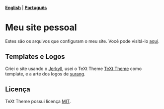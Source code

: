 **[English](https://github.com/gustavosabbag/gustavosabbag.github.io/blob/master/README.md)** | **[Português](https://github.com/gustavosabbag/gustavosabbag.github.io/blob/master/README-espano.md)**

# Meu site pessoal

Estes são os arquivos que configuram o meu site. Você pode visitá-lo
[aqui](https://gustavosabbag.github.io).


## Templates e Logos

Criei o site usando o [Jerkyll](https://jekyllrb.com/), usei o TeXt Theme [TeXt Theme](https://github.com/kitian616/jekyll-TeXt-theme) como template, e a arte dos logos de [surang](https://www.flaticon.com/br/autores/surang).

## Licença

TeXt Theme possui licença [MIT](https://github.com/kitian616/jekyll-TeXt-theme/blob/master/LICENSE).
